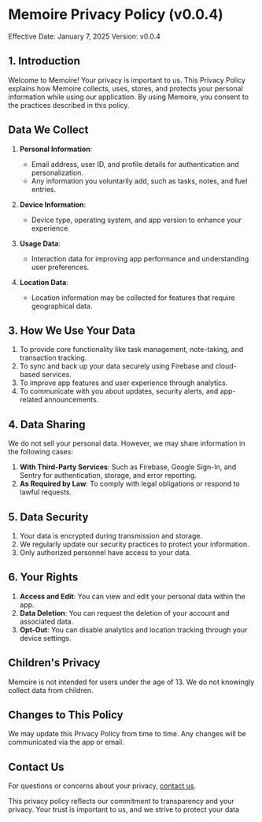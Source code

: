 # Memoire Privacy Policy (v0.0.4)

Effective Date: January 7, 2025
Version: v0.0.4

## 1. Introduction

Welcome to Memoire! Your privacy is important to us. This Privacy Policy explains how Memoire collects, uses, stores, and protects your personal information while using our application. By using Memoire, you consent to the practices described in this policy.

## Data We Collect

1. **Personal Information**:
   - Email address, user ID, and profile details for authentication and personalization.
   - Any information you voluntarily add, such as tasks, notes, and fuel entries.

2. **Device Information**:
   - Device type, operating system, and app version to enhance your experience.

3. **Usage Data**:
   - Interaction data for improving app performance and understanding user preferences.

4. **Location Data**:
   - Location information may be collected for features that require geographical data.

## 3. How We Use Your Data

1. To provide core functionality like task management, note-taking, and transaction tracking.
2. To sync and back up your data securely using Firebase and cloud-based services.
3. To improve app features and user experience through analytics.
4. To communicate with you about updates, security alerts, and app-related announcements.

## 4. Data Sharing

We do not sell your personal data. However, we may share information in the following cases:

1. **With Third-Party Services**: Such as Firebase, Google Sign-In, and Sentry for authentication, storage, and error reporting.
2. **As Required by Law**: To comply with legal obligations or respond to lawful requests.

## 5. Data Security

1. Your data is encrypted during transmission and storage.
2. We regularly update our security practices to protect your information.
3. Only authorized personnel have access to your data.

## 6. Your Rights

1. **Access and Edit**: You can view and edit your personal data within the app.
2. **Data Deletion**: You can request the deletion of your account and associated data.
3. **Opt-Out**: You can disable analytics and location tracking through your device settings.

## Children's Privacy

Memoire is not intended for users under the age of 13. We do not knowingly collect data from children.

## Changes to This Policy

We may update this Privacy Policy from time to time. Any changes will be communicated via the app or email.

## Contact Us

For questions or concerns about your privacy, [contact us](mailto:abiudrn+memoiresupport@gmail.com).

This privacy policy reflects our commitment to transparency and your privacy. Your trust is important to us, and we strive to protect your data
